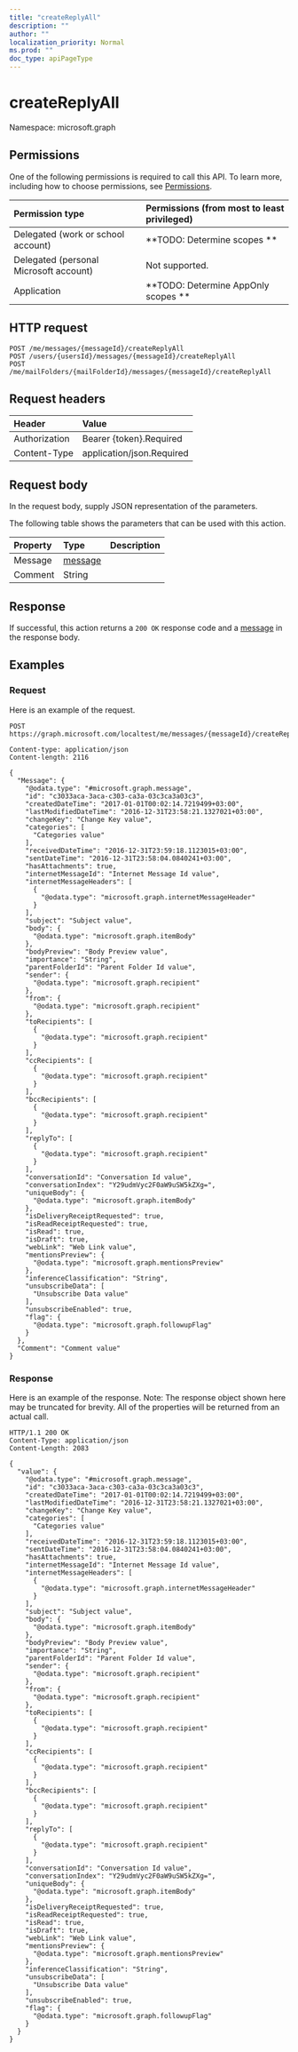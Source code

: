 ```yaml
---
title: "createReplyAll"
description: ""
author: ""
localization_priority: Normal
ms.prod: ""
doc_type: apiPageType
---
```


# createReplyAll

Namespace: microsoft.graph



## Permissions
One of the following permissions is required to call this API. To learn more, including how to choose permissions, see [Permissions](/concepts/permissions-reference.md).

|Permission type|Permissions (from most to least privileged)|
|:---|:---|
|Delegated (work or school account)|**TODO: Determine scopes **|
|Delegated (personal Microsoft account)|Not supported.|
|Application|**TODO: Determine AppOnly scopes **|

## HTTP request
<!-- {
  "blockType": "ignored"
}
-->
``` http
POST /me/messages/{messageId}/createReplyAll
POST /users/{usersId}/messages/{messageId}/createReplyAll
POST /me/mailFolders/{mailFolderId}/messages/{messageId}/createReplyAll
```

## Request headers
|Header|Value|
|:---|:---|
|Authorization|Bearer {token}.Required|
|Content-Type|application/json.Required|

## Request body
In the request body, supply JSON representation of the parameters.

The following table shows the parameters that can be used with this action.

|Property|Type|Description|
|:---|:---|:---|
|Message|[message](../resources/message.md)||
|Comment|String||



## Response
If successful, this action returns a `200 OK` response code and a [message](../resources/message.md) in the response body.

## Examples

### Request
Here is an example of the request.
<!-- {
  "blockType": "request",
  "name": "message_createreplyall"
}
-->
``` http
POST https://graph.microsoft.com/localtest/me/messages/{messageId}/createReplyAll

Content-type: application/json
Content-length: 2116

{
  "Message": {
    "@odata.type": "#microsoft.graph.message",
    "id": "c3033aca-3aca-c303-ca3a-03c3ca3a03c3",
    "createdDateTime": "2017-01-01T00:02:14.7219499+03:00",
    "lastModifiedDateTime": "2016-12-31T23:58:21.1327021+03:00",
    "changeKey": "Change Key value",
    "categories": [
      "Categories value"
    ],
    "receivedDateTime": "2016-12-31T23:59:18.1123015+03:00",
    "sentDateTime": "2016-12-31T23:58:04.0840241+03:00",
    "hasAttachments": true,
    "internetMessageId": "Internet Message Id value",
    "internetMessageHeaders": [
      {
        "@odata.type": "microsoft.graph.internetMessageHeader"
      }
    ],
    "subject": "Subject value",
    "body": {
      "@odata.type": "microsoft.graph.itemBody"
    },
    "bodyPreview": "Body Preview value",
    "importance": "String",
    "parentFolderId": "Parent Folder Id value",
    "sender": {
      "@odata.type": "microsoft.graph.recipient"
    },
    "from": {
      "@odata.type": "microsoft.graph.recipient"
    },
    "toRecipients": [
      {
        "@odata.type": "microsoft.graph.recipient"
      }
    ],
    "ccRecipients": [
      {
        "@odata.type": "microsoft.graph.recipient"
      }
    ],
    "bccRecipients": [
      {
        "@odata.type": "microsoft.graph.recipient"
      }
    ],
    "replyTo": [
      {
        "@odata.type": "microsoft.graph.recipient"
      }
    ],
    "conversationId": "Conversation Id value",
    "conversationIndex": "Y29udmVyc2F0aW9uSW5kZXg=",
    "uniqueBody": {
      "@odata.type": "microsoft.graph.itemBody"
    },
    "isDeliveryReceiptRequested": true,
    "isReadReceiptRequested": true,
    "isRead": true,
    "isDraft": true,
    "webLink": "Web Link value",
    "mentionsPreview": {
      "@odata.type": "microsoft.graph.mentionsPreview"
    },
    "inferenceClassification": "String",
    "unsubscribeData": [
      "Unsubscribe Data value"
    ],
    "unsubscribeEnabled": true,
    "flag": {
      "@odata.type": "microsoft.graph.followupFlag"
    }
  },
  "Comment": "Comment value"
}
```

### Response
Here is an example of the response. Note: The response object shown here may be truncated for brevity. All of the properties will be returned from an actual call.
<!-- {
  "blockType": "response",
  "truncated": true,
  "@odata.type": "microsoft.graph.message"
}
-->
``` http
HTTP/1.1 200 OK
Content-Type: application/json
Content-Length: 2083

{
  "value": {
    "@odata.type": "#microsoft.graph.message",
    "id": "c3033aca-3aca-c303-ca3a-03c3ca3a03c3",
    "createdDateTime": "2017-01-01T00:02:14.7219499+03:00",
    "lastModifiedDateTime": "2016-12-31T23:58:21.1327021+03:00",
    "changeKey": "Change Key value",
    "categories": [
      "Categories value"
    ],
    "receivedDateTime": "2016-12-31T23:59:18.1123015+03:00",
    "sentDateTime": "2016-12-31T23:58:04.0840241+03:00",
    "hasAttachments": true,
    "internetMessageId": "Internet Message Id value",
    "internetMessageHeaders": [
      {
        "@odata.type": "microsoft.graph.internetMessageHeader"
      }
    ],
    "subject": "Subject value",
    "body": {
      "@odata.type": "microsoft.graph.itemBody"
    },
    "bodyPreview": "Body Preview value",
    "importance": "String",
    "parentFolderId": "Parent Folder Id value",
    "sender": {
      "@odata.type": "microsoft.graph.recipient"
    },
    "from": {
      "@odata.type": "microsoft.graph.recipient"
    },
    "toRecipients": [
      {
        "@odata.type": "microsoft.graph.recipient"
      }
    ],
    "ccRecipients": [
      {
        "@odata.type": "microsoft.graph.recipient"
      }
    ],
    "bccRecipients": [
      {
        "@odata.type": "microsoft.graph.recipient"
      }
    ],
    "replyTo": [
      {
        "@odata.type": "microsoft.graph.recipient"
      }
    ],
    "conversationId": "Conversation Id value",
    "conversationIndex": "Y29udmVyc2F0aW9uSW5kZXg=",
    "uniqueBody": {
      "@odata.type": "microsoft.graph.itemBody"
    },
    "isDeliveryReceiptRequested": true,
    "isReadReceiptRequested": true,
    "isRead": true,
    "isDraft": true,
    "webLink": "Web Link value",
    "mentionsPreview": {
      "@odata.type": "microsoft.graph.mentionsPreview"
    },
    "inferenceClassification": "String",
    "unsubscribeData": [
      "Unsubscribe Data value"
    ],
    "unsubscribeEnabled": true,
    "flag": {
      "@odata.type": "microsoft.graph.followupFlag"
    }
  }
}
```

